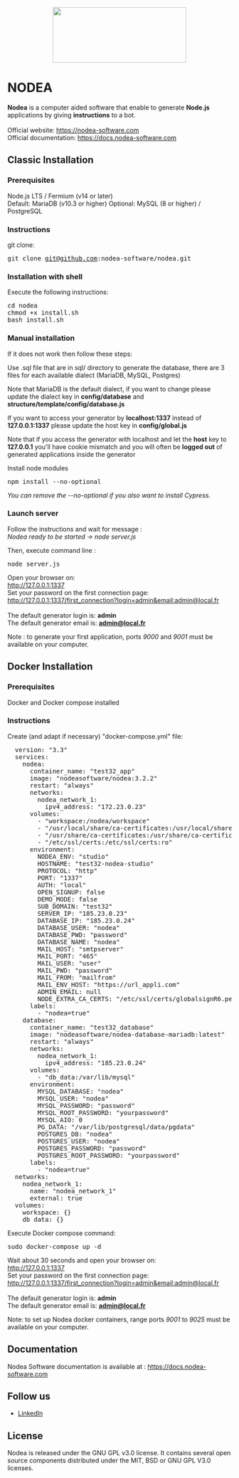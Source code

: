 <p align="center">
	<img width="300" height="125" src="https://www.nodea-software.com/img/logo/logo_nodea_color.png">
</p>

# NODEA

**Nodea** is a computer aided software that enable to generate **Node.js** applications by giving **instructions** to a bot.<br><br>
Official website: https://nodea-software.com<br>
Official documentation: https://docs.nodea-software.com

## Classic Installation

### Prerequisites

Node.js LTS / Fermium (v14 or later)<br>
Default: MariaDB (v10.3 or higher)
Optional: MySQL (8 or higher) / PostgreSQL

### Instructions

git clone: <pre>git clone git@github.com:nodea-software/nodea.git</pre>

### Installation with shell

Execute the following instructions:<br/>
<pre>
cd nodea
chmod +x install.sh
bash install.sh
</pre>

### Manual installation

If it does not work then follow these steps:

Use .sql file that are in sql/ directory to generate the database, there are 3 files for each available dialect (MariaDB, MySQL, Postgres)

Note that MariaDB is the default dialect, if you want to change please update the dialect key in <b>config/database</b> and <b>structure/template/config/database.js</b>

If you want to access your generator by <b>localhost:1337</b> instead of <b>127.0.0.1:1337</b> please update the host key in <b>config/global.js</b>

Note that if you access the generator with localhost and let the <b>host</b> key to <b>127.0.0.1</b> you'll have cookie mismatch and you will often be <b>logged out</b> of generated applications inside the generator

Install node modules
<pre>
npm install --no-optional
</pre>
<i>You can remove the --no-optional if you also want to install Cypress.</i>

### Launch server

Follow the instructions and wait for message :<br>
<i>Nodea ready to be started -> node server.js</i>

Then, execute command line :
<pre>
node server.js
</pre>

Open your browser on:<br>
http://127.0.0.1:1337<br>
Set your password on the first connection page:<br>
http://127.0.0.1:1337/first_connection?login=admin&email:admin@local.fr<br><br>
The default generator login is: <b>admin</b><br>
The default generator email is: <b>admin@local.fr</b>

Note : to generate your first application, ports <i>9000</i> and <i>9001</i> must be available on your computer.

## Docker Installation

### Prerequisites

Docker and Docker compose installed

### Instructions

Create (and adapt if necessary) "docker-compose.yml" file:

<pre>
  version: "3.3"
  services: 
    nodea: 
      container_name: "test32_app"
      image: "nodeasoftware/nodea:3.2.2"
      restart: "always"
      networks: 
        nodea_network_1: 
          ipv4_address: "172.23.0.23"
      volumes: 
        - "workspace:/nodea/workspace"
        - "/usr/local/share/ca-certificates:/usr/local/share/ca-certificates:ro"
        - "/usr/share/ca-certificates:/usr/share/ca-certificates:ro"
        - "/etc/ssl/certs:/etc/ssl/certs:ro"
      environment: 
        NODEA_ENV: "studio"
        HOSTNAME: "test32-nodea-studio"
        PROTOCOL: "http"
        PORT: "1337"
        AUTH: "local"
        OPEN_SIGNUP: false
        DEMO_MODE: false
        SUB_DOMAIN: "test32"
        SERVER_IP: "185.23.0.23"
        DATABASE_IP: "185.23.0.24"
        DATABASE_USER: "nodea"
        DATABASE_PWD: "password"
        DATABASE_NAME: "nodea"
        MAIL_HOST: "smtpserver"
        MAIL_PORT: "465"
        MAIL_USER: "user"
        MAIL_PWD: "password"
        MAIL_FROM: "mailfrom"
        MAIL_ENV_HOST: "https://url_appli.com"
        ADMIN_EMAIL: null
        NODE_EXTRA_CA_CERTS: "/etc/ssl/certs/globalsignR6.pem"
      labels: 
        - "nodea=true"
    database: 
      container_name: "test32_database"
      image: "nodeasoftware/nodea-database-mariadb:latest"
      restart: "always"
      networks: 
        nodea_network_1: 
          ipv4_address: "185.23.0.24"
      volumes: 
        - "db_data:/var/lib/mysql"
      environment: 
        MYSQL_DATABASE: "nodea"
        MYSQL_USER: "nodea"
        MYSQL_PASSWORD: "password"
        MYSQL_ROOT_PASSWORD: "yourpassword"
        MYSQL_AIO: 0
        PG_DATA: "/var/lib/postgresql/data/pgdata"
        POSTGRES_DB: "nodea"
        POSTGRES_USER: "nodea"
        POSTGRES_PASSWORD: "password"
        POSTGRES_ROOT_PASSWORD: "yourpassword"
      labels: 
        - "nodea=true"
  networks: 
    nodea_network_1: 
      name: "nodea_network_1"
      external: true
  volumes: 
    workspace: {}
    db_data: {}
</pre>

Execute Docker compose command:
<pre>sudo docker-compose up -d</pre>

Wait about 30 seconds and open your browser on:<br>
http://127.0.0.1:1337<br>
Set your password on the first connection page:<br>
http://127.0.0.1:1337/first_connection?login=admin&email:admin@local.fr<br><br>
The default generator login is: <b>admin</b><br>
The default generator email is: <b>admin@local.fr</b>

Note: to set up Nodea docker containers, range ports <i>9001</i> to <i>9025</i> must be available on your computer.

## Documentation

Nodea Software documentation is available at : https://docs.nodea-software.com

## Follow us

<ul>
<li><a href="https://www.linkedin.com/company/nodea-software/">LinkedIn</a></li>
</ul>

## License

Nodea is released under the GNU GPL v3.0 license.
It contains several open source components distributed under the MIT, BSD or GNU GPL V3.0 licenses.
